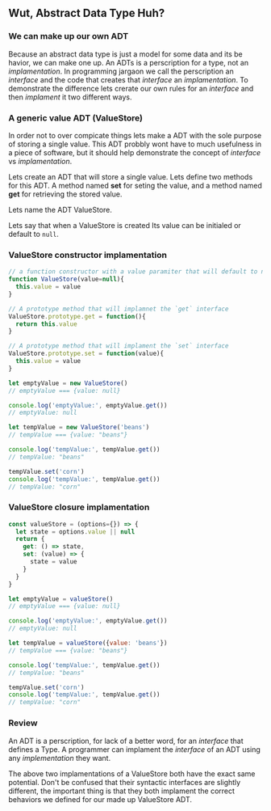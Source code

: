 ## Wut, Abstract Data Type Huh?

### We can make up our own ADT
Because an abstract data type is just a model for some data and its be havior, we can make one up.
An ADTs is a perscription for a type, not an *implamentation*. In programming jargaon we call the perscription
an *interface* and the code that creates that *interface* an *implamentation*. To demonstrate the difference lets 
crerate our own rules for an *interface* and then *implament* it two different ways. 

### A generic value ADT (ValueStore)
In order not to over compicate things lets make a ADT with the sole purpose of storing a single value. 
This ADT probbly wont have to much usefulness in a piece of software, but it should help demonstrate the
concept of *interface* vs *implamentation*.  

Lets create an ADT that will store a single value. Lets define two methods for this ADT. 
A method named **set** for seting the value, and a method named **get** for retrieving the stored value.  

Lets name the ADT ValueStore.   

Lets say that when a ValueStore is created Its value can be initialed or default to `null`.  

### ValueStore constructor implamentation 
``` js
// a function constructor with a value paramiter that will default to null
function ValueStore(value=null){
  this.value = value 
}

// A prototype method that will implamnet the `get` interface
ValueStore.prototype.get = function(){
  return this.value
}

// A prototype method that will implament the `set` interface
ValueStore.prototype.set = function(value){
  this.value = value
}

let emptyValue = new ValueStore()
// emptyValue === {value: null}

console.log('emptyValue:', emptyValue.get())
// emptyValue: null

let tempValue = new ValueStore('beans')
// tempValue === {value: "beans"}

console.log('tempValue:', tempValue.get())
// tempValue: "beans"

tempValue.set('corn')
console.log('tempValue:', tempValue.get())
// tempValue: "corn"
```

### ValueStore closure implamentation 
``` js
const valueStore = (options={}) => {
  let state = options.value || null
  return {
    get: () => state,
    set: (value) => {
      state = value
    }
  }
}

let emptyValue = valueStore()
// emptyValue === {value: null}

console.log('emptyValue:', emptyValue.get())
// emptyValue: null

let tempValue = valueStore({value: 'beans'})
// tempValue === {value: "beans"}

console.log('tempValue:', tempValue.get())
// tempValue: "beans"

tempValue.set('corn')
console.log('tempValue:', tempValue.get())
// tempValue: "corn"
```

### Review
An ADT is a perscription, for lack of a better word, for an *interface* that defines a Type.
A programmer can implament the *interface* of an ADT using any *implementation* they want. 

The above two implamentations of a ValueStore both have the exact same potential. Don't be 
confused that their syntactic interfaces are slightly different, the important thing is that 
they both implament the correct behaviors we defined for our made up ValueStore ADT.

